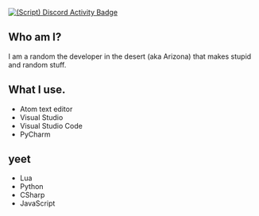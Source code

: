 [![(Script) Discord Activity Badge](https://badgen.net/badge/Currently%20Playing/Visual%20Studio%2C%20File%20Loader.cs%2C%201%20minutes%20elapsed.?color=fc4409&labelColor=df1473&icon=discord)](https://github.com/DevXternal/DevXternal)

## Who am I?
I am a random the developer in the desert (aka Arizona) that makes stupid and random stuff.
## What I use.
- Atom text editor
- Visual Studio
- Visual Studio Code
- PyCharm
## yeet
- Lua
- Python
- CSharp
- JavaScript
